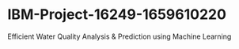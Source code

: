 # IBM-Project-16249-1659610220
Efficient Water Quality Analysis &amp; Prediction using Machine Learning
